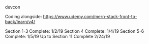 devcon

Coding alongside:
  https://www.udemy.com/mern-stack-front-to-back/learn/v4/
  
Section 1-3 Complete: 1/2/19
Section 4 Complete: 1/4/19
Section 5-6 Complete: 1/5/19
Up to Section 11 Complete 2/24/19

